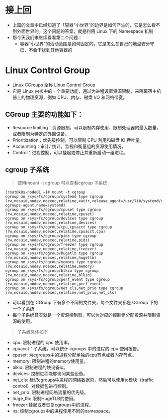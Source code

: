 
# 接上回
- 上篇的文章中已经知道了「容器“小世界”的边界是如何产生的，它是怎么看不到外面世界的」这个问题的答案，就是利用 Linux 下的 Namespace 机制
- 那今天我们来继续看看第二个问题：
    - 容器“小世界”的活动范围是如何固定的，它是怎么在自己的地盘安分守已，不会干扰到其他容器的
    
# Linux Control Group
- Linux CGroups 全称 Linux Control Group
- 它是 Linux 内核中的一个重要功能，通过为进程设置资源限制，来隔离宿主机器上的物理资源，例如 CPU、内存、磁盘 I/O 和网络带宽。
  



## CGroup 主要的功能如下：
- Resource limiting：资源限制，可以限制内存使用、限制处理器的最大数量，或者限制为特定的外围设备。
- Prioritization：优先级控制，可以限制 CPU 利用和磁盘 IO 吞吐量。
- Accounting：审计/ 统计，监视和衡量组的资源使用情况。
- Control：进程控制，可以挂起或停止并重新启动一组进程。




## cgroup 子系统
> 使用mount -t cgroup 可以查看cgroup 子系统
```shell script
[root@k8s-node01 ~]# mount -t cgroup
cgroup on /sys/fs/cgroup/systemd type cgroup (rw,nosuid,nodev,noexec,relatime,xattr,release_agent=/usr/lib/systemd/systemd-cgroups-agent,name=systemd)
cgroup on /sys/fs/cgroup/cpuset type cgroup (rw,nosuid,nodev,noexec,relatime,cpuset)
cgroup on /sys/fs/cgroup/devices type cgroup (rw,nosuid,nodev,noexec,relatime,devices)
cgroup on /sys/fs/cgroup/cpu,cpuacct type cgroup (rw,nosuid,nodev,noexec,relatime,cpuacct,cpu)
cgroup on /sys/fs/cgroup/pids type cgroup (rw,nosuid,nodev,noexec,relatime,pids)
cgroup on /sys/fs/cgroup/freezer type cgroup (rw,nosuid,nodev,noexec,relatime,freezer)
cgroup on /sys/fs/cgroup/hugetlb type cgroup (rw,nosuid,nodev,noexec,relatime,hugetlb)
cgroup on /sys/fs/cgroup/memory type cgroup (rw,nosuid,nodev,noexec,relatime,memory)
cgroup on /sys/fs/cgroup/blkio type cgroup (rw,nosuid,nodev,noexec,relatime,blkio)
cgroup on /sys/fs/cgroup/perf_event type cgroup (rw,nosuid,nodev,noexec,relatime,perf_event)
cgroup on /sys/fs/cgroup/net_cls,net_prio type cgroup (rw,nosuid,nodev,noexec,relatime,net_prio,net_cls)
```
- 可以看到在 CGroup 下有多个不同的文件夹，每个文件夹都是 CGroup 下的一个子系统
- 每个子系统其实就是一个资源控制器，可以为对应的控制组分配资源并限制资源的使用。

> 子系统具体如下


- cpu: 限制进程的 cpu 使用率。
- cpuacct：子系统，可以统计 cgroups 中的进程的 cpu 使用报告。
- cpuset: 为cgroups中的进程分配单独的cpu节点或者内存节点。
- memory: 限制进程的memory使用量。
- blkio: 限制进程的块设备io。
- devices: 控制进程能够访问某些设备。
- net_cls: 标记cgroups中进程的网络数据包，然后可以使用tc模块（traffic control）对数据包进行控制。
- net_prio: 限制进程网络流量的优先级。
- huge_tlb: 限制HugeTLB的使用。
- freezer:挂起或者恢复cgroups中的进程。
- ns: 控制cgroups中的进程使用不同的namespace。

